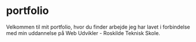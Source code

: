 # portfolio
Velkommen til mit portfolio, hvor du finder arbejde jeg har lavet i forbindelse med min uddannelse på Web Udvikler - Roskilde Teknisk Skole.
